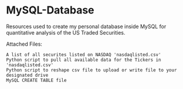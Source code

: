 # MySQL-Database

Resources used to create my personal database inside MySQL for quantitative analysis of the US Traded Securities. 

Attached Files:


    A list of all securites listed on NASDAQ 'nasdaqlisted.csv'
    Python script to pull all available data for the Tickers in 'nasdaqlisted.csv'
    Python script to reshape csv file to upload or write file to your designated drive 
    MySQL CREATE TABLE file 

